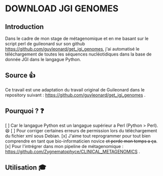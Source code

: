 # DOWNLOAD JGI GENOMES

## Introduction

Dans le cadre de mon stage de métagenomique et en me basant sur le script perl de guileonard sur son github https://github.com/guyleonard/get_jgi_genomes, j'ai automatisé le téléchargement de toutes les séquences nucléotidiques dans la base de donnée JGI dans le langague Python.

## Source :+1:

Ce travail est une adaptation du travail original de Guileonard dans le repository suivant : https://github.com/guyleonard/get_jgi_genomes .

## Pourquoi ? :question:

   [ ] Car le langague Python est un langague supérieur a Perl (Python > Perl). :satisfied:
   [ ] Pour corriger certaines erreurs de permission lors du téléchargement du fichier xml sous Debian.
   [x] J'aime tout reprogrammer pour tout bien comprendre en tant que bio-informaticien novice <del>et perde mon temps a ça</del>.
   [x] Pour l'intrégrer dans mon pipeline de métagenomique : https://github.com/Zygnematophyce/CLINICAL_METAGENOMICS . 
   
## Utilisation :mortar_board:
